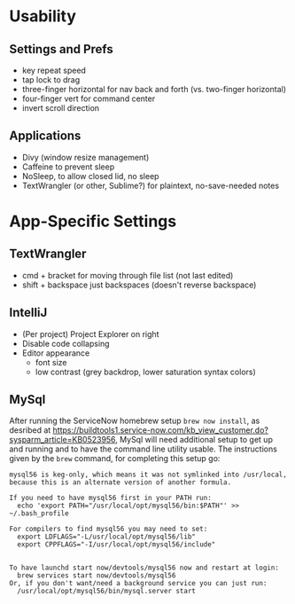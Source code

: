 Usability
=========

Settings and Prefs
------------------

* key repeat speed
* tap lock to drag
* three-finger horizontal for nav back and forth (vs. two-finger horizontal)
* four-finger vert for command center
* invert scroll direction


Applications
------------

* Divy (window resize management)
* Caffeine to prevent sleep
* NoSleep, to allow closed lid, no sleep
* TextWrangler (or other, Sublime?) for plaintext, no-save-needed notes



App-Specific Settings
=====================

TextWrangler
------------

* cmd + bracket for moving through file list (not last edited)
* shift + backspace just backspaces (doesn't reverse backspace)

IntelliJ
--------

* (Per project) Project Explorer on right
* Disable code collapsing
* Editor appearance
  - font size
  - low contrast (grey backdrop, lower saturation syntax colors)

MySql
-----

After running the ServiceNow homebrew setup `brew now install`, as desribed at https://buildtools1.service-now.com/kb_view_customer.do?sysparm_article=KB0523956, MySql will need additional setup to get up and running and to have the command line utility usable.  The instructions given by the `brew` command, for completing this setup go:
```
mysql56 is keg-only, which means it was not symlinked into /usr/local,
because this is an alternate version of another formula.

If you need to have mysql56 first in your PATH run:
  echo 'export PATH="/usr/local/opt/mysql56/bin:$PATH"' >> ~/.bash_profile

For compilers to find mysql56 you may need to set:
  export LDFLAGS="-L/usr/local/opt/mysql56/lib"
  export CPPFLAGS="-I/usr/local/opt/mysql56/include"


To have launchd start now/devtools/mysql56 now and restart at login:
  brew services start now/devtools/mysql56
Or, if you don't want/need a background service you can just run:
  /usr/local/opt/mysql56/bin/mysql.server start
```
